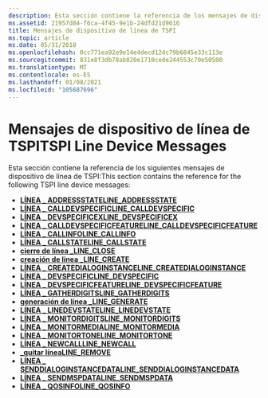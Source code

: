 ```yaml
---
description: Esta sección contiene la referencia de los mensajes de dispositivo de línea de TSPI.
ms.assetid: 21957d84-f6ca-4f45-9e1b-24dfd21d9616
title: Mensajes de dispositivo de línea de TSPI
ms.topic: article
ms.date: 05/31/2018
ms.openlocfilehash: 0cc771ea92e9e14e4decd124c79b6845e33c113e
ms.sourcegitcommit: 831e8f3db78ab820e1710cede244553c70e50500
ms.translationtype: MT
ms.contentlocale: es-ES
ms.lasthandoff: 01/08/2021
ms.locfileid: "105687696"
---
```

# <a name="tspi-line-device-messages"></a><span data-ttu-id="c007f-103">Mensajes de dispositivo de línea de TSPI</span><span class="sxs-lookup"><span data-stu-id="c007f-103">TSPI Line Device Messages</span></span>

<span data-ttu-id="c007f-104">Esta sección contiene la referencia de los siguientes mensajes de dispositivo de línea de TSPI:</span><span class="sxs-lookup"><span data-stu-id="c007f-104">This section contains the reference for the following TSPI line device messages:</span></span>

-   <span data-ttu-id="c007f-105">[**LÍNEA \_ ADDRESSSTATE**](/previous-versions/windows/desktop/legacy/ms725215(v=vs.85))</span><span class="sxs-lookup"><span data-stu-id="c007f-105">[**LINE\_ADDRESSSTATE**](/previous-versions/windows/desktop/legacy/ms725215(v=vs.85))</span></span>
-   [<span data-ttu-id="c007f-106">**LÍNEA \_ CALLDEVSPECIFIC**</span><span class="sxs-lookup"><span data-stu-id="c007f-106">**LINE\_CALLDEVSPECIFIC**</span></span>](line-calldevspecific.md)
-   <span data-ttu-id="c007f-107">[**LÍNEA \_ DEVSPECIFICEX**](/previous-versions/windows/desktop/legacy/ms725226(v=vs.85))</span><span class="sxs-lookup"><span data-stu-id="c007f-107">[**LINE\_DEVSPECIFICEX**](/previous-versions/windows/desktop/legacy/ms725226(v=vs.85))</span></span>
-   [<span data-ttu-id="c007f-108">**LÍNEA \_ CALLDEVSPECIFICFEATURE**</span><span class="sxs-lookup"><span data-stu-id="c007f-108">**LINE\_CALLDEVSPECIFICFEATURE**</span></span>](line-calldevspecificfeature.md)
-   <span data-ttu-id="c007f-109">[**LÍNEA \_ CALLINFO**](/previous-versions/windows/desktop/legacy/ms725218(v=vs.85))</span><span class="sxs-lookup"><span data-stu-id="c007f-109">[**LINE\_CALLINFO**](/previous-versions/windows/desktop/legacy/ms725218(v=vs.85))</span></span>
-   <span data-ttu-id="c007f-110">[**LÍNEA \_ CALLSTATE**](/previous-versions/windows/desktop/legacy/ms725219(v=vs.85))</span><span class="sxs-lookup"><span data-stu-id="c007f-110">[**LINE\_CALLSTATE**](/previous-versions/windows/desktop/legacy/ms725219(v=vs.85))</span></span>
-   <span data-ttu-id="c007f-111">[**cierre de línea \_**](/previous-versions/windows/desktop/legacy/ms725220(v=vs.85))</span><span class="sxs-lookup"><span data-stu-id="c007f-111">[**LINE\_CLOSE**](/previous-versions/windows/desktop/legacy/ms725220(v=vs.85))</span></span>
-   <span data-ttu-id="c007f-112">[**creación de línea \_**](/previous-versions/windows/desktop/legacy/ms725223(v=vs.85))</span><span class="sxs-lookup"><span data-stu-id="c007f-112">[**LINE\_CREATE**](/previous-versions/windows/desktop/legacy/ms725223(v=vs.85))</span></span>
-   [<span data-ttu-id="c007f-113">**LÍNEA \_ CREATEDIALOGINSTANCE**</span><span class="sxs-lookup"><span data-stu-id="c007f-113">**LINE\_CREATEDIALOGINSTANCE**</span></span>](line-createdialoginstance.md)
-   <span data-ttu-id="c007f-114">[**LÍNEA \_ DEVSPECIFIC**](/previous-versions/windows/desktop/legacy/ms725225(v=vs.85))</span><span class="sxs-lookup"><span data-stu-id="c007f-114">[**LINE\_DEVSPECIFIC**](/previous-versions/windows/desktop/legacy/ms725225(v=vs.85))</span></span>
-   <span data-ttu-id="c007f-115">[**LÍNEA \_ DEVSPECIFICFEATURE**](/previous-versions/windows/desktop/legacy/ms725227(v=vs.85))</span><span class="sxs-lookup"><span data-stu-id="c007f-115">[**LINE\_DEVSPECIFICFEATURE**](/previous-versions/windows/desktop/legacy/ms725227(v=vs.85))</span></span>
-   <span data-ttu-id="c007f-116">[**LÍNEA \_ GATHERDIGITS**](/previous-versions/windows/desktop/legacy/ms725229(v=vs.85))</span><span class="sxs-lookup"><span data-stu-id="c007f-116">[**LINE\_GATHERDIGITS**](/previous-versions/windows/desktop/legacy/ms725229(v=vs.85))</span></span>
-   <span data-ttu-id="c007f-117">[**generación de línea \_**](/previous-versions/windows/desktop/legacy/ms725230(v=vs.85))</span><span class="sxs-lookup"><span data-stu-id="c007f-117">[**LINE\_GENERATE**](/previous-versions/windows/desktop/legacy/ms725230(v=vs.85))</span></span>
-   <span data-ttu-id="c007f-118">[**LÍNEA \_ LINEDEVSTATE**](/previous-versions/windows/desktop/legacy/ms725231(v=vs.85))</span><span class="sxs-lookup"><span data-stu-id="c007f-118">[**LINE\_LINEDEVSTATE**](/previous-versions/windows/desktop/legacy/ms725231(v=vs.85))</span></span>
-   <span data-ttu-id="c007f-119">[**LÍNEA \_ MONITORDIGITS**](/previous-versions/windows/desktop/legacy/ms725232(v=vs.85))</span><span class="sxs-lookup"><span data-stu-id="c007f-119">[**LINE\_MONITORDIGITS**](/previous-versions/windows/desktop/legacy/ms725232(v=vs.85))</span></span>
-   <span data-ttu-id="c007f-120">[**LÍNEA \_ MONITORMEDIA**](/previous-versions/windows/desktop/legacy/ms725233(v=vs.85))</span><span class="sxs-lookup"><span data-stu-id="c007f-120">[**LINE\_MONITORMEDIA**](/previous-versions/windows/desktop/legacy/ms725233(v=vs.85))</span></span>
-   <span data-ttu-id="c007f-121">[**LÍNEA \_ MONITORTONE**](/previous-versions/windows/desktop/legacy/ms725234(v=vs.85))</span><span class="sxs-lookup"><span data-stu-id="c007f-121">[**LINE\_MONITORTONE**](/previous-versions/windows/desktop/legacy/ms725234(v=vs.85))</span></span>
-   [<span data-ttu-id="c007f-122">**LÍNEA \_ NEWCALL**</span><span class="sxs-lookup"><span data-stu-id="c007f-122">**LINE\_NEWCALL**</span></span>](line-newcall.md)
-   <span data-ttu-id="c007f-123">[**\_quitar línea**](/previous-versions/windows/desktop/legacy/ms725237(v=vs.85))</span><span class="sxs-lookup"><span data-stu-id="c007f-123">[**LINE\_REMOVE**](/previous-versions/windows/desktop/legacy/ms725237(v=vs.85))</span></span>
-   [<span data-ttu-id="c007f-124">**LÍNEA \_ SENDDIALOGINSTANCEDATA**</span><span class="sxs-lookup"><span data-stu-id="c007f-124">**LINE\_SENDDIALOGINSTANCEDATA**</span></span>](line-senddialoginstancedata.md)
-   [<span data-ttu-id="c007f-125">**LÍNEA \_ SENDMSPDATA**</span><span class="sxs-lookup"><span data-stu-id="c007f-125">**LINE\_SENDMSPDATA**</span></span>](line-sendmspdata.md)
-   [<span data-ttu-id="c007f-126">**LÍNEA \_ QOSINFO**</span><span class="sxs-lookup"><span data-stu-id="c007f-126">**LINE\_QOSINFO**</span></span>](line-qosinfo.md)

 

 
